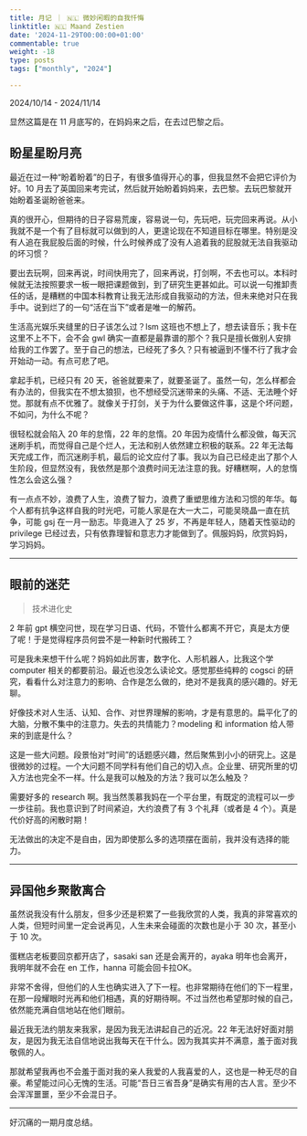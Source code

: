 ```yaml
---
title: 月记 ｜ 🇳🇱 微妙闲暇的自我忏悔
linktitle: 🇳🇱 Maand Zestien
date: '2024-11-29T00:00:00+01:00'
commentable: true
weight: -18
type: posts
tags: ["monthly", "2024"]

---
```


2024/10/14 - 2024/11/14

显然这篇是在 11 月底写的，在妈妈来之后，在去过巴黎之后。

<!--more-->

## 盼星星盼月亮

最近在过一种“盼着盼着”的日子，有很多值得开心的事，但我显然不会把它评价为好。10 月去了英国回来考完试，然后就开始盼着妈妈来，去巴黎。去玩巴黎就开始盼着圣诞盼爸爸来。

真的很开心，但期待的日子容易荒废，容易说一句，先玩吧，玩完回来再说。从小我就不是一个有了目标就可以做到的人，更遑论现在不知道目标在哪里。特别是没有人追在我屁股后面的时候，什么时候养成了没有人追着我的屁股就无法自我驱动的坏习惯？

要出去玩啊，回来再说，时间快用完了，回来再说，打剑啊，不去也可以。本科时候就无法按照要求一板一眼把课题做到，到了研究生更甚如此。可以说一句推卸责任的话，是糟糕的中国本科教育让我无法形成自我驱动的方法，但未来绝对只在我手中。说到烂了的一句“活在当下”或者是唯一的解药。

生活高光娱乐夹缝里的日子该怎么过？lsm 这班也不想上了，想去读音乐；我卡在这里不上不下，会不会 gwl 确实一直都是最靠谱的那个？我只是擅长做别人安排给我的工作罢了。至于自己的想法，已经死了多久？只有被逼到不懂不行了我才会开始动一动。有点可悲了吧。

拿起手机，已经只有 20 天，爸爸就要来了，就要圣诞了。虽然一句，怎么样都会有办法的，但我实在不想太狼狈，也不想经受沉迷带来的头痛、不适、无法睡个好觉。那就有点不优雅了。就像关于打剑，关于为什么要做这件事，这是个坏问题，不如问，为什么不呢？

很轻松就会陷入 20 年的怠惰，22 年的怠惰。20 年因为疫情什么都没做，每天沉迷刷手机，而觉得自己是个烂人，无法和别人依然建立积极的联系。22 年无法每天完成工作，而沉迷刷手机，最后的论文应付了事。我以为自己已经走出了那个人生阶段，但显然没有，我依然是那个浪费时间无法注意的我。好糟糕啊，人的怠惰性怎么会这么强？

有一点点不妙，浪费了人生，浪费了智力，浪费了重塑思维方法和习惯的年华。每个人都有抗争这样自我的时光吧，可能人家是在大一大二，可能吴晓晶一直在抗争，可能 gsj 在一月一励志。毕竟进入了 25 岁，不再是年轻人，随着天性驱动的 privilege 已经过去，只有依靠理智和意志力才能做到了。佩服妈妈，欣赏妈妈，学习妈妈。

---

## 眼前的迷茫

>  技术进化史

2 年前 gpt 横空问世，现在学习日语、代码，不管什么都离不开它，真是太方便了呢！于是觉得程序员何尝不是一种新时代搬砖工？

可是我未来想干什么呢？妈妈如此厉害，数字化、人形机器人，比我这个学 computer 相关的都要前沿。最近也没怎么读论文。感觉那些纯粹的 cogsci 的研究，看看什么对注意力的影响、合作是怎么做的，绝对不是我真的感兴趣的。好无聊。

好像技术对人生活、认知、合作、对世界理解的影响，才是有意思的。扁平化了的大脑，分散不集中的注意力。失去的共情能力？modeling 和 information 给人带来的到底是什么？

这是一些大问题。段景怡对“时间”的话题感兴趣，然后聚焦到小小的研究上。这是很微妙的过程。一个大问题不同学科有他们自己的切入点。企业里、研究所里的切入方法也完全不一样。什么是我可以触及的方法？我可以怎么触及？

需要好多的 research 啊。我当然羡慕我妈在一个平台里，有既定的流程可以一步一步往前。我也意识到了时间紧迫，大约浪费了有 3 个礼拜（或者是 4 个）。真是代价好高的闲散时期！

无法做出的决定不是自由，因为即使那么多的选项摆在面前，我并没有选择的能力。

---

## 异国他乡聚散离合

虽然说我没有什么朋友，但多少还是积累了一些我欣赏的人类，我真的非常喜欢的人类，但短时间里一定会说再见，人生未来会碰面的次数也是小于 30 次，甚至小于 10 次。

蛋糕店老板要回京都开店了，sasaki san 还是会离开的，ayaka 明年也会离开，我明年就不会在 en 工作，hanna 可能会回卡拉OK。

非常不舍得，但他们的人生也确实进入了下一程。也非常期待在他们的下一程里，在那一段耀眼时光再和他们相遇，真的好期待啊。不过当然也希望那时候的自己，依然能充满自信地站在他们眼前。

最近我无法约朋友来我家，是因为我无法讲起自己的近况。22 年无法好好面对朋友，是因为我无法自信地说出我每天在干什么。因为我其实并不满意，羞于面对我敬佩的人。

那就希望我再也不会羞于面对我的亲人我爱的人我喜爱的人，这也是一种无尽的自豪。希望能过问心无愧的生活。可能“吾日三省吾身”是确实有用的古人言。至少不会浑浑噩噩，至少不会混日子。

---

好沉痛的一期月度总结。